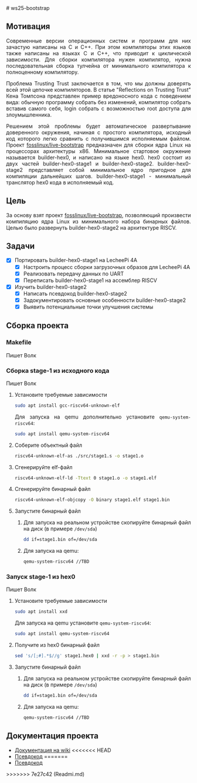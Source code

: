 <div style="text-align: justify;">
# ws25-bootstrap

## Мотивация

Современные версии операционных систем и программ для них зачастую написаны на C и C++. При этом компиляторы этих языков также написаны на языках C и C++, что приводит к циклической зависимости. Для сборки компилятора нужен компилятор, нужна последовательная сборка тулчейна от минимального компилятора к полноценному компилятору. 

Проблема Trusting Trust заключается в том, что мы должны доверять всей этой цепочке компиляторов. В статье "Reflections on Trusting Trust" Кена Томпсона представлен пример вредоносного кода с поведением вида: обычную программу собрать без изменений, компилятор собрать вставив самого себя, login собрать с возможностью root доступа для злоумышленника. 

Решением этой проблемы будет автоматическое развертывание доверенного окружения, начиная с простого компилятора, исходный код которого легко сравнить с получившимся исполняемым файлом. Проект [fosslinux/live-bootstrap](https://github.com/fosslinux/live-bootstrap) предназначен для сборки ядра Linux на процессорах архитектуры x86. Минимальное стартовое окружение называется builder-hex0, и написано на языке hex0. hex0 состоит из двух частей builder-hex0-stage1 и builder-hex0-stage2. builder-hex0-stage2 представляет собой минимальное ядро пригодное для компиляции дальнейших шагов. builder-hex0-stage1 - минимальный транслятор hex0 кода в исполняемый код.

## Цель

За основу взят проект [fosslinux/live-bootstrap](https://github.com/fosslinux/live-bootstrap), позволяющий произвести компиляцию ядра Linux из минимального набора бинарных файлов. Целью было развернуть builder-hex0-stage2 на архитектуре RISCV.

## Задачи

- [x] Портировать builder-hex0-stage1 на LecheePi 4A
  -  [x] Настроить процесс сборки загрузочных образов для LecheePi 4A
  -  [x] Реализовать передачу данных по UART 
  -  [x] Переписать builder-hex0-stage1 на ассемблер RISCV
- [x] Изучить builder-hex0-stage2
  - [x] Написать псевдокод builder-hex0-stage2
  - [x] Задокументировать основные особенности builder-hex0-stage2
  - [x] Выявить потенциальные точки улучшения системы

## Сборка проекта

### Makefile 
Пишет Волк

### Сборка stage-1 из исходного кода
Пишет Волк

1. Установите требуемые зависимости

    ```bash
    sudo apt install gcc-riscv64-unknown-elf
    ```

    Для запуска на qemu дополнительно установите `qemu-system-riscv64`:

    ```bash
    sudo apt install qemu-system-riscv64
    ```

2. Соберите объектный файл

    ```bash
    riscv64-unknown-elf-as ./src/stage1.s -o stage1.o
    ```

3. Сгенерируйте elf-файл

    ```bash
    riscv64-unknown-elf-ld -Ttext 0 stage1.o -o stage1.elf
    ```

4. Сгенерируйте бинарный файл

    ```bash
    riscv64-unknown-elf-objcopy -O binary stage1.elf stage1.bin
    ```

5. Запустите бинарный файл

    1. Для запуска на реальном устройстве скопируйте бинарный файл на диск (в примере `/dev/sda`)

        ```bash
        dd if=stage1.bin of=/dev/sda
        ```

    2. Для запуска на qemu:

        ```bash
        qemu-system-riscv64 //TBD
        ```

### Запуск stage-1 из hex0
Пишет Волк

1. Установите требуемые зависимости

    ```bash
    sudo apt install xxd
    ```

    Для запуска на qemu установите `qemu-system-riscv64`:

    ```bash
    sudo apt install qemu-system-riscv64
    ```

2. Получите из hex0 бинарный файл

    ```bash
    sed 's/[;#].*$//g' stage1.hex0 | xxd -r -p > stage1.bin
    ```

3. Запустите бинарный файл

    1. Для запуска на реальном устройстве скопируйте бинарный файл на диск (в примере `/dev/sda`)

        ```bash
        dd if=stage1.bin of=/dev/sda
        ```

    2. Для запуска на qemu:

        ```bash
        qemu-system-riscv64 //TBD

## Документация проекта

- [Документация на wiki](./wiki)
<<<<<<< HEAD
- [Псевдокод](./disassembly.c)
=======
- [Псевдокод](./disassemble.c)

</div>
>>>>>>> 7e27c42 (Readmi.md)
